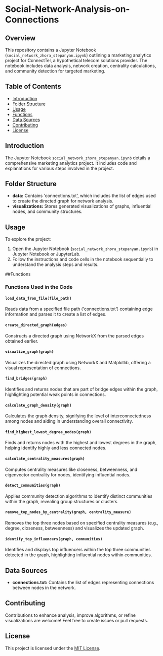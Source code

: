# Social-Network-Analysis-on-Connections

## Overview
This repository contains a Jupyter Notebook (`social_network_zhora_stepanyan.ipynb`) outlining a marketing analytics project for ConnectTel, a hypothetical telecom solutions provider. The notebook includes data analysis, network creation, centrality calculations, and community detection for targeted marketing.

## Table of Contents
- [Introduction](#introduction)
- [Folder Structure](#folder-structure)
- [Usage](#usage)
- [Functions](#functions)
- [Data Sources](#data-sources)
- [Contributing](#contributing)
- [License](#license)

## Introduction
The Jupyter Notebook `social_network_zhora_stepanyan.ipynb` details a comprehensive marketing analytics project. It includes code and explanations for various steps involved in the project.

## Folder Structure
- **data:** Contains 'connections.txt', which includes the list of edges used to create the directed graph for network analysis.
- **visualizations:** Stores generated visualizations of graphs, influential nodes, and community structures.

## Usage
To explore the project:
1. Open the Jupyter Notebook (`social_network_zhora_stepanyan.ipynb`) in Jupyter Notebook or JupyterLab.
2. Follow the instructions and code cells in the notebook sequentially to understand the analysis steps and results.

##Functions
### Functions Used in the Code

#### `load_data_from_file(file_path)`
Reads data from a specified file path ('connections.txt') containing edge information and parses it to create a list of edges.

#### `create_directed_graph(edges)`
Constructs a directed graph using NetworkX from the parsed edges obtained earlier.

#### `visualize_graph(graph)`
Visualizes the directed graph using NetworkX and Matplotlib, offering a visual representation of connections.

#### `find_bridges(graph)`
Identifies and returns nodes that are part of bridge edges within the graph, highlighting potential weak points in connections.

#### `calculate_graph_density(graph)`
Calculates the graph density, signifying the level of interconnectedness among nodes and aiding in understanding overall connectivity.

#### `find_highest_lowest_degree_nodes(graph)`
Finds and returns nodes with the highest and lowest degrees in the graph, helping identify highly and less connected nodes.

#### `calculate_centrality_measures(graph)`
Computes centrality measures like closeness, betweenness, and eigenvector centrality for nodes, identifying influential nodes.

#### `detect_communities(graph)`
Applies community detection algorithms to identify distinct communities within the graph, revealing group structures or clusters.

#### `remove_top_nodes_by_centrality(graph, centrality_measure)`
Removes the top three nodes based on specified centrality measures (e.g., degree, closeness, betweenness) and visualizes the updated graph.

#### `identify_top_influencers(graph, communities)`
Identifies and displays top influencers within the top three communities detected in the graph, highlighting influential nodes within communities.


## Data Sources
- **connections.txt:** Contains the list of edges representing connections between nodes in the network.

## Contributing
Contributions to enhance analysis, improve algorithms, or refine visualizations are welcome! Feel free to create issues or pull requests.

## License
This project is licensed under the [MIT License](LICENSE).
